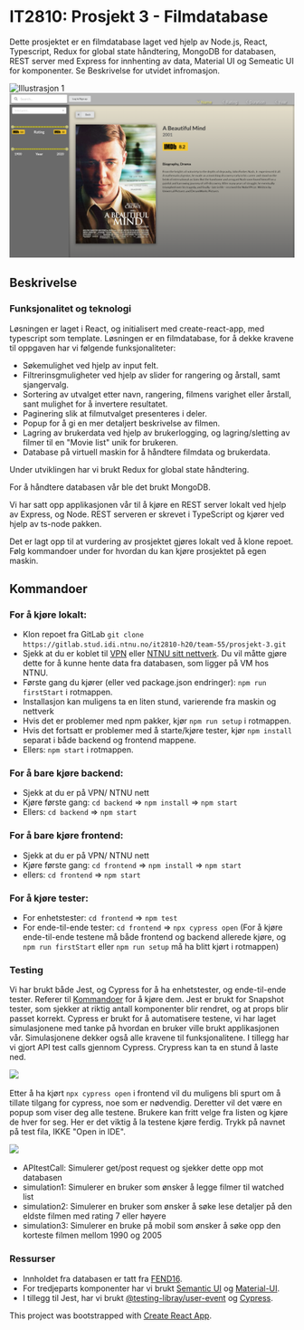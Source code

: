 # IT2810: Prosjekt 3 - Filmdatabase
Dette prosjektet er en filmdatabase laget ved hjelp av Node.js, React, Typescript, Redux for global state håndtering, MongoDB for databasen, REST server med Express for innhenting av data, Material UI og Semeatic UI for komponenter. Se Beskrivelse for utvidet infromasjon. 

![Illustrasjon 1](./frontend/public/illusration1.png)
![Illustrasjon 1](./frontend/public/illusration2.png)
## Beskrivelse
### Funksjonalitet og teknologi
Løsningen er laget i React, og initialisert med create-react-app, med typescript som template. Løsningen er en filmdatabase, for å dekke kravene til oppgaven har vi følgende funksjonaliteter:
* Søkemulighet ved hjelp av input felt.
* Filtrerinsgmuligheter ved hjelp av slider for rangering og årstall, samt sjangervalg.
* Sortering av utvalget etter navn, rangering, filmens varighet eller årstall, sant mulighet for å invertere resultatet.
* Paginering slik at filmutvalget presenteres i deler.
* Popup for å gi en mer detaljert beskrivelse av filmen.
* Lagring av brukerdata ved hjelp av brukerlogging, og lagring/sletting av filmer til en "Movie list" unik for brukeren.
* Database på virtuell maskin for å håndtere filmdata og brukerdata.

Under utviklingen har vi brukt Redux for global state håndtering.

For å håndtere databasen vår ble det brukt MongoDB.

Vi har satt opp applikasjonen vår til å kjøre en REST server lokalt ved hjelp av Express, og Node. REST serveren er skrevet i TypeScript og kjører ved hjelp av ts-node pakken.

Det er lagt opp til at vurdering av prosjektet gjøres lokalt ved å klone repoet. Følg kommandoer under for hvordan du kan kjøre prosjektet på egen maskin. 


## Kommandoer
### For å kjøre lokalt:
* Klon repoet fra GitLab 
`git clone https://gitlab.stud.idi.ntnu.no/it2810-h20/team-55/prosjekt-3.git`
* Sjekk at du er koblet til [VPN](https://innsida.ntnu.no/wiki/-/wiki/Norsk/Installere+VPN) eller [NTNU sitt nettverk](https://innsida.ntnu.no/wiki/-/wiki/Norsk/Trådløst+nett). Du vil måtte gjøre dette for å kunne hente data fra databasen, som ligger på VM hos NTNU. 
* Første gang du kjører (eller ved package.json endringer): `npm run firstStart` i rotmappen.
* Installasjon kan muligens ta en liten stund, varierende fra maskin og nettverk
* Hvis det er problemer med npm pakker, kjør `npm run setup` i rotmappen.
* Hvis det fortsatt er problemer med å starte/kjøre tester, kjør `npm install` separat i både backend og frontend mappene.
* Ellers: `npm start` i rotmappen.

### For å bare kjøre backend:
* Sjekk at du er på VPN/ NTNU nett
* Kjøre første gang: `cd backend` => `npm install` => `npm start`
* Ellers: `cd backend` => `npm start`

### For å bare kjøre frontend:
* Sjekk at du er på VPN/ NTNU nett
* Kjøre første gang: `cd frontend` => `npm install` => `npm start`
* ellers: `cd frontend` => `npm start`

### For å kjøre tester:
* For enhetstester:  `cd frontend` => `npm test`
* For ende-til-ende tester: `cd frontend` => `npx cypress open`
    (For å kjøre ende-til-ende testene må både frontend og backend allerede kjøre, og `npm run firstStart` eller `npm run setup` må ha blitt kjørt i rotmappen)


### Testing 
Vi har brukt både Jest, og Cypress for å ha enhetstester, og ende-til-ende tester. Referer til [Kommandoer](#Kommandoer) for å kjøre dem. Jest er brukt for Snapshot tester, som sjekker at riktig antall komponenter blir rendret, og at props blir passet korrekt. 
Cypress er brukt for å automatisere testene, vi har laget simulasjonene med tanke på hvordan en bruker ville brukt applikasjonen vår. Simulasjonene dekker også alle kravene til funksjonalitene. I tillegg har vi gjort API test calls gjennom Cypress. Crypress kan ta en stund å laste ned.

![](https://i.imgur.com/ZOF3wY1.png)



Etter å ha kjørt `npx cypress open` i frontend vil du muligens bli spurt om å tillate tilgang for cypress, noe som er nødvendig. Deretter vil det være en popup som viser deg alle testene. Brukere kan fritt velge fra listen og kjøre de hver for seg. Her er det viktig å la testene kjøre ferdig. Trykk på navnet på test fila, IKKE "Open in IDE".

![](https://i.imgur.com/BUBjJD6.png)

* APItestCall: Simulerer get/post request og sjekker dette opp mot databasen
* simulation1: Simulerer en bruker som ønsker å legge filmer til watched list
* simulation2: Simulerer en bruker som ønsker å søke lese detaljer på den eldste filmen med rating 7 eller høyere
* simulation3: Simulerer en bruke på mobil som ønsker å søke opp den korteste filmen mellom 1990 og 2005

### Ressurser
- Innholdet fra databasen er tatt fra [FEND16](https://github.com/FEND16/movie-json-data?fbclid=IwAR1x59Rv0NctGe8NrlnWahhZGjgEwLFy0ZiUm_mX6ghofQVg_FJUfim-QHM).
- For tredjeparts komponenter har vi brukt [Semantic UI](https://react.semantic-ui.com/) og [Material-UI](https://material-ui.com).
- I tillegg til Jest, har vi brukt [@testing-libray/user-event](https://github.com/testing-library/user-event) og [Cypress](https://www.cypress.io/).

This project was bootstrapped with [Create React App](https://github.com/facebook/create-react-app).
